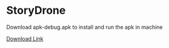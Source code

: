 # StoryDrone

Download apk-debug.apk to install and run the apk in machine

[Download Link](https://drive.google.com/file/d/1QerXdmcIkc60U0GNjisPNwlJCs82Mr8y/view?usp=sharing)

